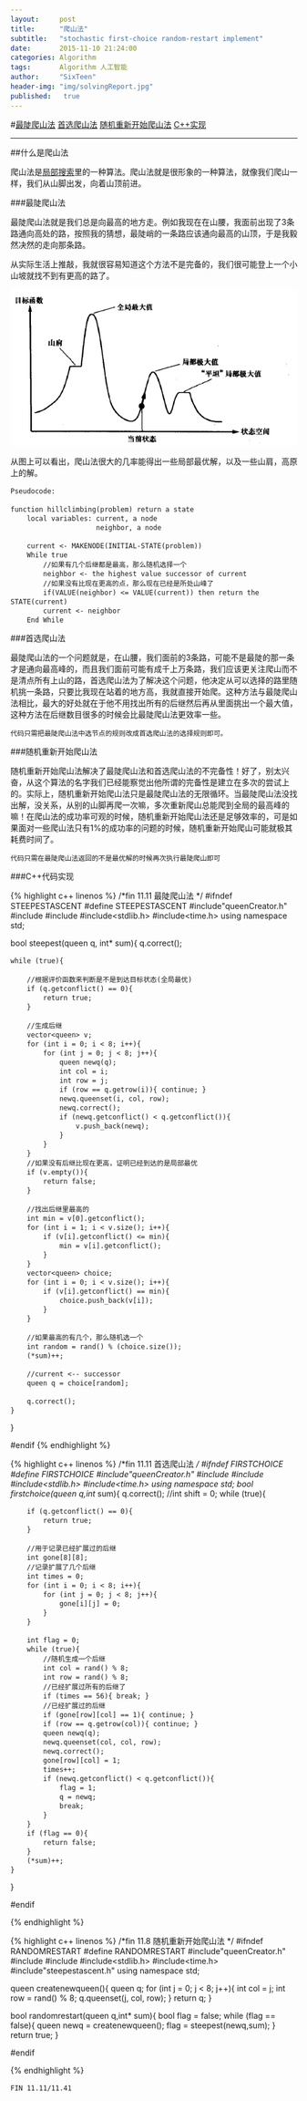 ```yaml
---
layout:     post
title:      "爬山法"
subtitle:   "stochastic first-choice random-restart implement"
date:       2015-11-10 21:24:00
categories: Algorithm
tags:       Algorithm 人工智能
author:     "SixTeen"
header-img: "img/solvingReport.jpg"
published:   true
---
```


#<a href="#01">最陡爬山法</a> <a href="#02">首选爬山法</a> <a href="#03">随机重新开始爬山法</a> <a href="#04">C++实现</a>

---

##什么是爬山法

爬山法是[局部搜索](/algorithm/Localsearching/)里的一种算法。爬山法就是很形象的一种算法，就像我们爬山一样，我们从山脚出发，向着山顶前进。

###<a name="01"></a>最陡爬山法

最陡爬山法就是我们总是向最高的地方走。例如我现在在山腰，我面前出现了3条路通向高处的路，按照我的猜想，最陡峭的一条路应该通向最高的山顶，于是我毅然决然的走向那条路。

从实际生活上推敲，我就很容易知道这个方法不是完备的，我们很可能登上一个小山坡就找不到有更高的路了。

![状态图](/img/algorithm/hill-climbing.png)

从图上可以看出，爬山法很大的几率能得出一些局部最优解，以及一些山肩，高原上的解。

    Pseudocode:
    
    function hillclimbing(problem) return a state
        local variables: current, a node
                         neighbor, a node

        current <- MAKENODE(INITIAL-STATE(problem))
        While true
            //如果有几个后继都是最高，那么随机选择一个
            neighbor <- the highest value successor of current
            //如果没有比现在更高的点，那么现在已经是所处山峰了
            if(VALUE(neighbor) <= VALUE(current)) then return the STATE(current)
            current <- neighbor
        End While




###<a name="02"></a>首选爬山法

最陡爬山法的一个问题就是，在山腰，我们面前的3条路，可能不是最陡的那一条才是通向最高峰的，而且我们面前可能有成千上万条路，我们应该更关注爬山而不是清点所有上山的路，首选爬山法为了解决这个问题，他决定从可以选择的路里随机挑一条路，只要比我现在站着的地方高，我就直接开始爬。这种方法与最陡爬山法相比，最大的好处就在于他不用找出所有的后继然后再从里面挑出一个最大值，这种方法在后继数目很多的时候会比最陡爬山法更效率一些。

    代码只需把最陡爬山法中选节点的规则改成首选爬山法的选择规则即可。

###<a name="03"></a>随机重新开始爬山法

随机重新开始爬山法解决了最陡爬山法和首选爬山法的不完备性！好了，别太兴奋，从这个算法的名字我们已经能察觉出他所谓的完备性是建立在多次的尝试上的。实际上，随机重新开始爬山法只是最陡爬山法的无限循环。当最陡爬山法没找出解，没关系，从别的山脚再爬一次嘛，多次重新爬山总能爬到全局的最高峰的嘛！在爬山法的成功率可观的时候，随机重新开始爬山法还是足够效率的，可是如果面对一些爬山法只有1%的成功率的问题的时候，随机重新开始爬山可能就极其耗费时间了。

    代码只需在最陡爬山法返回的不是最优解的时候再次执行最陡爬山即可

###<a name="04"></a>C++代码实现

{% highlight c++ linenos %}
/*fin 11.11
最陡爬山法
*/
#ifndef STEEPESTASCENT
#define STEEPESTASCENT
#include"queenCreator.h"
#include<iostream>
#include<vector>
#include<stdlib.h>
#include<time.h>
using namespace std;

bool steepest(queen q, int* sum){
    q.correct();
    
    while (true){
        
        //根据评价函数来判断是不是到达目标状态(全局最优)
        if (q.getconflict() == 0){
            return true;
        }
        
        //生成后继
        vector<queen> v;
        for (int i = 0; i < 8; i++){
            for (int j = 0; j < 8; j++){
                queen newq(q);
                int col = i;
                int row = j;
                if (row == q.getrow(i)){ continue; }
                newq.queenset(i, col, row);
                newq.correct();
                if (newq.getconflict() < q.getconflict()){
                    v.push_back(newq);
                }
            }
        }
        //如果没有后继比现在更高，证明已经到达的是局部最优
        if (v.empty()){ 
            return false; 
        }
        
        //找出后继里最高的
        int min = v[0].getconflict();
        for (int i = 1; i < v.size(); i++){
            if (v[i].getconflict() <= min){
                min = v[i].getconflict();
            }
        }
        vector<queen> choice;
        for (int i = 0; i < v.size(); i++){
            if (v[i].getconflict() == min){
                choice.push_back(v[i]);
            }
        }
        
        //如果最高的有几个，那么随机选一个
        int random = rand() % (choice.size());
        (*sum)++;

        //current <-- successor
        queen q = choice[random];
        
        q.correct();
    }
}

#endif
{% endhighlight %}


{% highlight c++ linenos %}
/*fin 11.11
首选爬山法
*/
#ifndef FIRSTCHOICE
#define FIRSTCHOICE
#include"queenCreator.h"
#include<iostream>
#include<vector>
#include<stdlib.h>
#include<time.h>
using namespace std;
bool firstchoice(queen q,int* sum){
    q.correct();
    //int shift = 0;
    while (true){

        if (q.getconflict() == 0){
            return true;
        }
        
        //用于记录已经扩展过的后继
        int gone[8][8];
        //记录扩展了几个后继
        int times = 0;
        for (int i = 0; i < 8; i++){
            for (int j = 0; j < 8; j++){
                gone[i][j] = 0;
            }
        }

        int flag = 0;
        while (true){
            //随机生成一个后继
            int col = rand() % 8;
            int row = rand() % 8;
            //已经扩展过所有的后继了
            if (times == 56){ break; }
            //已经扩展过的后继
            if (gone[row][col] == 1){ continue; }
            if (row == q.getrow(col)){ continue; }
            queen newq(q);
            newq.queenset(col, col, row);
            newq.correct();
            gone[row][col] = 1;
            times++;
            if (newq.getconflict() < q.getconflict()){
                flag = 1;
                q = newq;
                break;
            }
        }
        if (flag == 0){
            return false;
        }
        (*sum)++;
    }
}

#endif

{% endhighlight %}


{% highlight c++ linenos %}
/*fin 11.8
随机重新开始爬山法
*/
#ifndef RANDOMRESTART
#define RANDOMRESTART
#include"queenCreator.h"
#include<iostream>
#include<vector>
#include<stdlib.h>
#include<time.h>
#include"steepestascent.h"
using namespace std;

queen createnewqueen(){
    queen q;
    for (int j = 0; j < 8; j++){
        int col = j;
        int row = rand() % 8;
        q.queenset(j, col, row);
    }
    return q;
}

bool randomrestart(queen q,int* sum){
    bool flag = false;
    while (flag == false){
        queen newq = createnewqueen();
        flag = steepest(newq,sum);
    }
    return true;
}


#endif

{% endhighlight %}

    FIN 11.11/11.41
